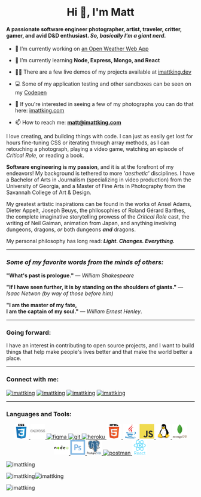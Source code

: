 <h1 align="center">Hi 👋, I'm Matt</h1>
<h4 align="left">A passionate software engineer photographer, artist, traveler, critter, gamer, and avid D&D enthusiast. <em>So, basically I'm a giant nerd.</em></h3>

- 🔭 I’m currently working on [an Open Weather Web App](https://imattking-weather-app.netlify.app/)

- 🌱 I’m currently learning **Node, Express, Mongo, and React**

- 👨‍💻 There are a few live demos of my projects available at [imattking.dev](https://imattking.dev)

- 💻 Some of my application testing and other sandboxes can be seen on my [Codepen](https://codepen.io/imattking)

- 📸 If you're interested in seeing a few of my photographs you can do that here: [imattking.com](https://imattking.com)

- 📫 How to reach me: **matt@imattking.com**


I love creating, and building things with code. I can just as easily get lost for hours fine-tuning CSS or iterating through array methods, as I can retouching a photograph, playing a video game, watching an episode of *Critical Role*, or reading a book. 

**Software engineering is my passion**, and it is at the forefront of my endeavors! My background is tethered to more *'aesthetic'* disciplines. I have a Bachelor of Arts in Journalism (specializing in video production) from the University of Georgia, and a Master of Fine Arts in Photography from the Savannah College of Art & Design.

My greatest artistic inspirations can be found in the works of Ansel Adams, Dieter Appelt, Joseph Beuys, the philosophies of Roland Gérard Barthes, the complete imaginative storytelling prowess of the *Critical Role* cast, the writing of Neil Gaiman, animation from Japan, and anything involving dungeons, dragons, *or* both dungeons ***and*** dragons.

My personal philosophy has long read: ***Light. Changes. Everything.*** 

***

### *Some of my favorite words from the minds of others:* 

**"What's past is prologue."**  — *William Shakespeare*
  

**"If I have seen further, it is by standing on the shoulders of giants."** — *Isaac Netwon (by way of those before him)*

**"I am the master of my fate, <br> I am the captain of my soul."**  — *William Ernest Henley*. 

***

### Going forward: 

I have an interest in contributing to open source projects, and I want to build things that help make people's lives better and that make the world better a place.

***

<h3 align="left">Connect with me:</h3>
<p align="left">
<a href="https://codepen.io/imattking" target="blank"><img align="center" src="https://raw.githubusercontent.com/rahuldkjain/github-profile-readme-generator/master/src/images/icons/Social/codepen.svg" alt="imattking" height="30" width="40" /></a>
<a href="https://twitter.com/imattking" target="blank"><img align="center" src="https://raw.githubusercontent.com/rahuldkjain/github-profile-readme-generator/master/src/images/icons/Social/twitter.svg" alt="imattking" height="30" width="40" /></a>
<a href="https://linkedin.com/in/imattking" target="blank"><img align="center" src="https://raw.githubusercontent.com/rahuldkjain/github-profile-readme-generator/master/src/images/icons/Social/linked-in-alt.svg" alt="imattking" height="30" width="40" /></a>
<a href="https://instagram.com/imattking" target="blank"><img align="center" src="https://raw.githubusercontent.com/rahuldkjain/github-profile-readme-generator/master/src/images/icons/Social/instagram.svg" alt="imattking" height="30" width="40" /></a>
</p>

***

<h3 align="left">Languages and Tools:</h3>
<p align="center">
<a href="https://www.w3schools.com/css/" target="_blank" rel="noreferrer"> <img src="https://raw.githubusercontent.com/devicons/devicon/master/icons/css3/css3-original-wordmark.svg" alt="css3" width="40" height="40"/> </a> 
<a href="https://expressjs.com" target="_blank" rel="noreferrer"> <img src="https://raw.githubusercontent.com/devicons/devicon/master/icons/express/express-original-wordmark.svg" alt="express" width="40" height="40"/> </a>
<a href="https://www.figma.com/" target="_blank" rel="noreferrer"> <img src="https://www.vectorlogo.zone/logos/figma/figma-icon.svg" alt="figma" width="40" height="40"/> </a>
<a href="https://git-scm.com/" target="_blank" rel="noreferrer"> <img src="https://www.vectorlogo.zone/logos/git-scm/git-scm-icon.svg" alt="git" width="40" height="40"/> </a>
<a href="https://heroku.com" target="_blank" rel="noreferrer"> <img src="https://www.vectorlogo.zone/logos/heroku/heroku-icon.svg" alt="heroku" width="40" height="40"/> </a>
<a href="https://www.w3.org/html/" target="_blank" rel="noreferrer"> <img src="https://raw.githubusercontent.com/devicons/devicon/master/icons/html5/html5-original-wordmark.svg" alt="html5" width="40" height="40"/> </a>
<a href="https://www.java.com" target="_blank" rel="noreferrer"> <img src="https://raw.githubusercontent.com/devicons/devicon/master/icons/java/java-original.svg" alt="java" width="40" height="40"/> </a>
<a href="https://developer.mozilla.org/en-US/docs/Web/JavaScript" target="_blank" rel="noreferrer"> <img src="https://raw.githubusercontent.com/devicons/devicon/master/icons/javascript/javascript-original.svg" alt="javascript" width="40" height="40"/> </a>
<a href="https://www.linux.org/" target="_blank" rel="noreferrer"> <img src="https://raw.githubusercontent.com/devicons/devicon/master/icons/linux/linux-original.svg" alt="linux" width="40" height="40"/> </a>
<a href="https://www.mongodb.com/" target="_blank" rel="noreferrer"> <img src="https://raw.githubusercontent.com/devicons/devicon/master/icons/mongodb/mongodb-original-wordmark.svg" alt="mongodb" width="40" height="40"/> </a>
<a href="https://nodejs.org" target="_blank" rel="noreferrer"> <img src="https://raw.githubusercontent.com/devicons/devicon/master/icons/nodejs/nodejs-original-wordmark.svg" alt="nodejs" width="40" height="40"/> </a>
<a href="https://www.photoshop.com/en" target="_blank" rel="noreferrer"> <img src="https://raw.githubusercontent.com/devicons/devicon/master/icons/photoshop/photoshop-line.svg" alt="photoshop" width="40" height="40"/> </a>
<a href="https://www.postgresql.org" target="_blank" rel="noreferrer"> <img src="https://raw.githubusercontent.com/devicons/devicon/master/icons/postgresql/postgresql-original-wordmark.svg" alt="postgresql" width="40" height="40"/> </a>
<a href="https://postman.com" target="_blank" rel="noreferrer"> <img src="https://www.vectorlogo.zone/logos/getpostman/getpostman-icon.svg" alt="postman" width="40" height="40"/> </a>
<a href="https://reactjs.org/" target="_blank" rel="noreferrer"> <img src="https://raw.githubusercontent.com/devicons/devicon/master/icons/react/react-original-wordmark.svg" alt="react" width="40" height="40"/> </a>
</p>

<p align="left"> <img src="https://komarev.com/ghpvc/?username=imattking&label=Profile%20views&color=0e75b6&style=flat" alt="imattking" /> </p>

<p><img align="left" src="https://github-readme-stats.vercel.app/api/top-langs?username=imattking&show_icons=true&locale=en&layout=compact" alt="imattking" /></p>

<p>&nbsp;<img align="left" src="https://github-readme-stats.vercel.app/api?username=imattking&show_icons=true&locale=en" alt="imattking" /></p>

<p><img align="left" src="https://github-readme-streak-stats.herokuapp.com/?user=imattking&" alt="imattking" /></p>